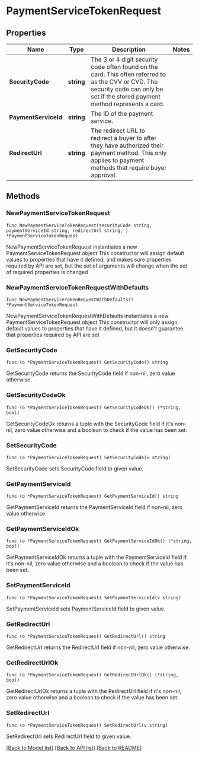 # PaymentServiceTokenRequest

## Properties

Name | Type | Description | Notes
------------ | ------------- | ------------- | -------------
**SecurityCode** | **string** | The 3 or 4 digit security code often found on the card. This often referred to as the CVV or CVD.  The security code can only be set if the stored payment method represents a card. | 
**PaymentServiceId** | **string** | The ID of the payment service. | 
**RedirectUrl** | **string** | The redirect URL to redirect a buyer to after they have authorized their payment method. This only applies to payment methods that require buyer approval. | 

## Methods

### NewPaymentServiceTokenRequest

`func NewPaymentServiceTokenRequest(securityCode string, paymentServiceId string, redirectUrl string, ) *PaymentServiceTokenRequest`

NewPaymentServiceTokenRequest instantiates a new PaymentServiceTokenRequest object
This constructor will assign default values to properties that have it defined,
and makes sure properties required by API are set, but the set of arguments
will change when the set of required properties is changed

### NewPaymentServiceTokenRequestWithDefaults

`func NewPaymentServiceTokenRequestWithDefaults() *PaymentServiceTokenRequest`

NewPaymentServiceTokenRequestWithDefaults instantiates a new PaymentServiceTokenRequest object
This constructor will only assign default values to properties that have it defined,
but it doesn't guarantee that properties required by API are set

### GetSecurityCode

`func (o *PaymentServiceTokenRequest) GetSecurityCode() string`

GetSecurityCode returns the SecurityCode field if non-nil, zero value otherwise.

### GetSecurityCodeOk

`func (o *PaymentServiceTokenRequest) GetSecurityCodeOk() (*string, bool)`

GetSecurityCodeOk returns a tuple with the SecurityCode field if it's non-nil, zero value otherwise
and a boolean to check if the value has been set.

### SetSecurityCode

`func (o *PaymentServiceTokenRequest) SetSecurityCode(v string)`

SetSecurityCode sets SecurityCode field to given value.


### GetPaymentServiceId

`func (o *PaymentServiceTokenRequest) GetPaymentServiceId() string`

GetPaymentServiceId returns the PaymentServiceId field if non-nil, zero value otherwise.

### GetPaymentServiceIdOk

`func (o *PaymentServiceTokenRequest) GetPaymentServiceIdOk() (*string, bool)`

GetPaymentServiceIdOk returns a tuple with the PaymentServiceId field if it's non-nil, zero value otherwise
and a boolean to check if the value has been set.

### SetPaymentServiceId

`func (o *PaymentServiceTokenRequest) SetPaymentServiceId(v string)`

SetPaymentServiceId sets PaymentServiceId field to given value.


### GetRedirectUrl

`func (o *PaymentServiceTokenRequest) GetRedirectUrl() string`

GetRedirectUrl returns the RedirectUrl field if non-nil, zero value otherwise.

### GetRedirectUrlOk

`func (o *PaymentServiceTokenRequest) GetRedirectUrlOk() (*string, bool)`

GetRedirectUrlOk returns a tuple with the RedirectUrl field if it's non-nil, zero value otherwise
and a boolean to check if the value has been set.

### SetRedirectUrl

`func (o *PaymentServiceTokenRequest) SetRedirectUrl(v string)`

SetRedirectUrl sets RedirectUrl field to given value.



[[Back to Model list]](../README.md#documentation-for-models) [[Back to API list]](../README.md#documentation-for-api-endpoints) [[Back to README]](../README.md)



